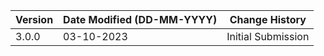 | **Version** | **Date Modified (DD-MM-YYYY)** | **Change History**                          |
|-------------|--------------------------------|---------------------------------------------|
| 3.0.0       | 03-10-2023                     | Initial Submission
